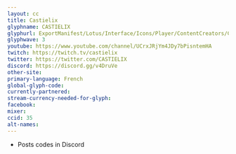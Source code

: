 ```yaml
---
layout: cc
title: Castielix
glyphname: CASTIELIX
glyphurl: ExportManifest/Lotus/Interface/Icons/Player/ContentCreators/CASTiELiX.png
glyphwave: 3
youtube: https://www.youtube.com/channel/UCrxJRjYm4JDy7bPisntemHA
twitch: https://twitch.tv/castielix
twitter: https://twitter.com/CASTIELIX
discord: https://discord.gg/v4DruVe
other-site:
primary-language: French
global-glyph-code:
currently-partnered:
stream-currency-needed-for-glyph:
facebook:
mixer:
ccid: 35
alt-names:
---
```

* Posts codes in Discord
